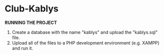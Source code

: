 # Club-Kablys

<b>RUNNING THE PROJECT</b>

1. Create a database with the name "kablys" and upload the "kablys.sql" file.
2. Upload all of the files to a PHP development environment (e.g. XAMPP) and run it. 
